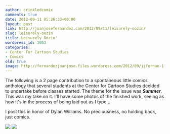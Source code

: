 ```yaml
---
author: crinkledcomix
comments: true
date: 2012-09-11 05:26:33+00:00
layout: post
link: http://juanjosefernandez.com/2012/09/11/leisurely-oozin/
slug: leisurely-oozin
title: Leisurely Oozin'
wordpress_id: 1053
categories:
- Center For Cartoon Studies
- Comics
old: true
image: http://fernandezjuanjose.files.wordpress.com/2012/09/jjfernan-1-edit-for-web.png
---
```


The following is a 2 page contribution to a spontaneous little comics anthology that several students at the Center for Cartoon Studies decided to undertake before classes started. The theme for the issue was **_Summer_**. This was my take on it. I'll have some photos of the finished work, seeing as how it's in the process of being laid out as I type...

I post this in honor of Dylan Williams. No preciousness, no holding back, just comics.

[![](http://fernandezjuanjose.files.wordpress.com/2012/09/jjfernan-1-edit-for-web.png)](http://fernandezjuanjose.files.wordpress.com/2012/09/jjfernan-1-edit-for-web.png)
[![](http://fernandezjuanjose.files.wordpress.com/2012/09/jjfernan-2-edit-for-web.png)](http://fernandezjuanjose.files.wordpress.com/2012/09/jjfernan-2-edit-for-web.png)


